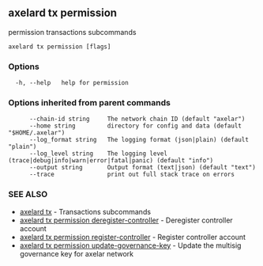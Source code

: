## axelard tx permission

permission transactions subcommands

```
axelard tx permission [flags]
```

### Options

```
  -h, --help   help for permission
```

### Options inherited from parent commands

```
      --chain-id string     The network chain ID (default "axelar")
      --home string         directory for config and data (default "$HOME/.axelar")
      --log_format string   The logging format (json|plain) (default "plain")
      --log_level string    The logging level (trace|debug|info|warn|error|fatal|panic) (default "info")
      --output string       Output format (text|json) (default "text")
      --trace               print out full stack trace on errors
```

### SEE ALSO

- [axelard tx](/cli-docs/v0_27_0/axelard_tx) - Transactions subcommands
- [axelard tx permission deregister-controller](/cli-docs/v0_27_0/axelard_tx_permission_deregister-controller) - Deregister controller account
- [axelard tx permission register-controller](/cli-docs/v0_27_0/axelard_tx_permission_register-controller) - Register controller account
- [axelard tx permission update-governance-key](/cli-docs/v0_27_0/axelard_tx_permission_update-governance-key) - Update the multisig governance key for axelar network
